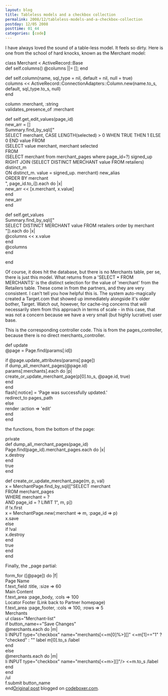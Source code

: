 ```yaml
---
layout: blog
title: Tableless models and a checkbox collection
permalink: 2008/12/tableless-models-and-a-checkbox-collection
postday: 12/05 2008
posttime: 01_44
categories: [code]
---
```


<p>I have always loved the sound of a table-less model. It feels so dirty. Here is one from the school of hard knocks, known as the Merchant model:</p>
<p>class Merchant &lt; ActiveRecord::Base<br />
  def self.columns() @columns ||= []; end</p>
<p>  def self.column(name, sql_type = nil, default = nil, null = true)<br />
    columns &lt;&lt; ActiveRecord::ConnectionAdapters::Column.new(name.to_s, default, sql_type.to_s, null)<br />
  end</p>
<p>  column :merchant, :string<br />
  validates_presence_of :merchant</p>
<p>  def self.get_edit_values(page_id)<br />
    new_arr = []<br />
    Summary.find_by_sql(["<br />
      SELECT merchant, CASE LENGTH(selected) &gt; 0 WHEN TRUE THEN 1 ELSE 0 END value FROM<br />
        (SELECT value merchant, merchant selected<br />
        FROM<br />
          (SELECT merchant from merchant_pages where page_id=?) signed_up<br />
            RIGHT JOIN (SELECT DISTINCT MERCHANT value FROM retailers) distinct_m<br />
                    ON distinct_m. value = signed_up. merchant) new_alias<br />
    ORDER BY merchant<br />
      ", page_id.to_i]).each do |x|<br />
                    new_arr &lt;&lt; [x.merchant, x.value]<br />
                  end<br />
                  new_arr<br />
  end</p>
<p>  def self.get_values<br />
    Summary.find_by_sql(["<br />
      SELECT DISTINCT MERCHANT value FROM retailers order by merchant<br />
      "]).each do |x|<br />
      @columns &lt;&lt; x.value<br />
    end<br />
    @columns<br />
  end</p>
<p>end</p>
<p>Of course, it does hit the database, but there is no Merchants table, per se, there is just this model. What returns from a &#039;SELECT * FROM MERCHANTS&#039; is the distinct selection for the value of &#039;merchant&#039; from the Retailers table. These come in from the partners, and they are very consistent. I can&#039;t tell you how helpful this is. The system auto-magically created a Target.com that showed up immediately alongside it&#039;s older bother, Target. Watch out, however, for cache-ing concerns that will necessarily stem from this approach in terms of scale - in this case, that was not a concern because we have a very small (but highly lucrative) user base.</p>
<p>This is the corresponding controller code. This is from the pages_controller, because there is no direct merchants_controller.</p>
<p> 	  def update<br />
 	    @page = Page.find(params[:id])</p>
<p> 	    if @page.update_attributes(params[:page])<br />
 	      if dump_all_merchant_pages(@page.id)<br />
 	        params[:merchants].each do |p|<br />
 	          create_or_update_merchant_page(p[0].to_s, @page.id, true)<br />
 	        end<br />
 	      end<br />
 	      flash[:notice] = &#039;Page was successfully updated.&#039;<br />
 	      redirect_to pages_path<br />
 	    else<br />
 	      render :action =&gt; &#039;edit&#039;<br />
 	    end<br />
 	  end</p>
<p>the functions, from the bottom of the page:</p>
<p> 	private<br />
 	  def dump_all_merchant_pages(page_id)<br />
 	    Page.find(page_id).merchant_pages.each do |x|<br />
 	      x.destroy<br />
 	    end<br />
 	    true<br />
 	  end</p>
<p> 	  def create_or_update_merchant_page(m, p, val)<br />
 	    x = MerchantPage.find_by_sql(["SELECT merchant<br />
                                             FROM merchant_pages<br />
                                            WHERE merchant = ?<br />
                                              AND page_id = ? LIMIT 1", m, p])<br />
 	    if !x.first<br />
 	      x = MerchantPage.new(:merchant =&gt; m, :page_id =&gt; p)<br />
 	      x.save<br />
 	    else<br />
 	      if !val<br />
 	        x.destroy<br />
 	      end<br />
 	      true<br />
 	    end<br />
 	  end</p>
<p>Finally, the _page partial:</p>
<p>form_for ([@page]) do |f|<br />
  Page Name<br />
    f.text_field :title, :size =&gt; 60<br />
    Main Content<br />
    f.text_area :page_body, :cols =&gt; 100<br />
    Locator Footer (Link back to Partner homepage)<br />
    f.text_area :page_footer, :cols =&gt; 100, :rows =&gt; 5<br />
  Merchants<br />
  ul class="Merchant-list"<br />
	  if button_name=="Save Changes"<br />
	    @merchants.each do |m|<br />
	        li INPUT type="checkbox" name="merchants[&lt;=m[0]%&gt;][]" &lt;=m[1]=="1" ? "checked" : "" label m[0].to_s /label<br />
	    end<br />
	  else<br />
	    @merchants.each do |m|<br />
	      li INPUT type="checkbox" name="merchants[&lt;=m&gt;][]"/&gt; &lt;=m.to_s /label<br />
	    end<br />
	  end<br />
    /ul<br />
    f.submit button_name<br />
  end<a href="http://www.digbox.net/index.php/RoR/tableless-models-and-a-checkbox-collecti">Original post</a> blogged on <a href="http://codeboxer.com">codeboxer.com</a>.</p>
